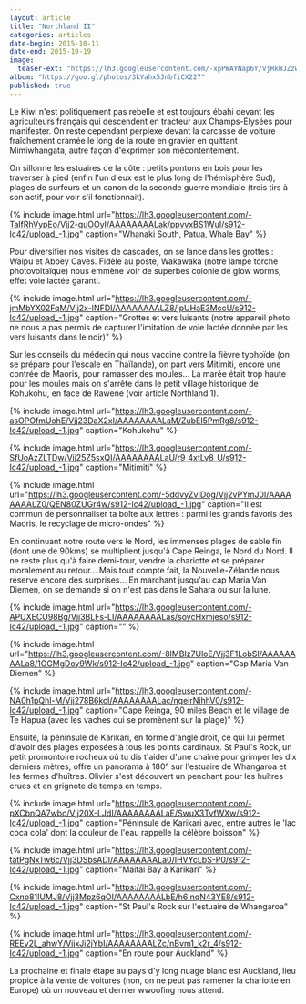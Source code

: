 ```yaml
---
layout: article
title: "Northland II"
categories: articles
date-begin: 2015-10-11
date-end: 2015-10-19
image: 
  teaser-ext: "https://lh3.googleusercontent.com/-xpPWAYNap6Y/VjRkWJZzWhI/AAAAAAAALFo/53W6grP7MEk/s912-Ic42/upload_-1.jpg"
album: "https://goo.gl/photos/3kYahx5JnbfiCX227"
published: true
---
```


Le Kiwi n'est politiquement pas rebelle et est toujours ébahi devant les agriculteurs français qui descendent en tracteur aux Champs-Élysées pour manifester. On reste cependant perplexe devant la carcasse de voiture fraîchement cramée le long de la route en gravier en quittant Mimiwhangata, autre façon d'exprimer son mécontentement.

On sillonne les estuaires de la côte : petits pontons en bois pour les traverser à pied (enfin l'un d'eux est le plus long de l'hémisphère Sud), plages de surfeurs et un canon de la seconde guerre mondiale (trois tirs à son actif, pour voir s'il fonctionnait).

{% include image.html url="https://lh3.googleusercontent.com/-TalfRhVypEo/Vjj2-quOOyI/AAAAAAAALak/ppvvxBS1WuI/s912-Ic42/upload_-1.jpg" caption="Whanaki South, Patua, Whale Bay" %}

Pour diversifier nos visites de cascades, on se lance dans les grottes : Waipu et Abbey Caves. Fidèle au poste, Wakawaka (notre lampe torche photovoltaïque) nous emmène voir de superbes colonie de glow worms, effet voie lactée garanti.

{% include image.html url="https://lh3.googleusercontent.com/-jmMbYX02FqM/Vjj2x-INFDI/AAAAAAAALZ8/jpUHaE3MccU/s912-Ic42/upload_-1.jpg" caption="Grottes et vers luisants (notre appareil photo ne nous a pas permis de capturer l'imitation de voie lactée donnée par les vers luisants dans le noir)" %}

Sur les conseils du médecin qui nous vaccine contre la fièvre typhoïde (on se prépare pour l'escale en Thaïlande), on part vers Mitimiti, encore une contrée de Maoris, pour ramasser des moules... La marée était trop haute pour les moules mais on s'arrête dans le petit village historique de Kohukohu, en face de Rawene (voir article Northland 1).

{% include image.html url="https://lh3.googleusercontent.com/-asOPOfmUohE/Vjj23DaX2xI/AAAAAAAALaM/ZubEI5PmRg8/s912-Ic42/upload_-1.jpg" caption="Kohukohu" %}

{% include image.html url="https://lh3.googleusercontent.com/-SfUoAzZLTDw/Vjj25Z5sxQI/AAAAAAAALaU/r9_4xtLv8_U/s912-Ic42/upload_-1.jpg" caption="Mitimiti" %}


{% include image.html url="https://lh3.googleusercontent.com/-5ddvyZvIDog/Vjj2vPYmJ0I/AAAAAAAALZ0/QEN80ZUGr4w/s912-Ic42/upload_-1.jpg" caption="Il est commun de personnaliser ta boîte aux lettres : parmi les grands favoris des Maoris, le recyclage de micro-ondes" %}

En continuant notre route vers le Nord, les immenses plages de sable fin (dont une de 90kms) se multiplient jusqu'à Cape Reinga, le Nord du Nord. Il ne reste plus qu'à faire demi-tour, vendre la chariotte et se préparer moralement au retour... Mais tout compte fait, la Nouvelle-Zélande nous réserve encore des surprises... En marchant jusqu'au cap Maria Van Diemen, on se demande si on n'est pas dans le Sahara ou sur la lune.

{% include image.html url="https://lh3.googleusercontent.com/-APUXECU98Bg/Vjj3BLFs-LI/AAAAAAAALas/soycHxmjeso/s912-Ic42/upload_-1.jpg" caption="" %}

{% include image.html url="https://lh3.googleusercontent.com/-8lMBIz7UloE/Vjj3F1LobSI/AAAAAAAALa8/1GGMgDoy9Wk/s912-Ic42/upload_-1.jpg" caption="Cap Maria Van Diemen" %}

{% include image.html url="https://lh3.googleusercontent.com/-NA0h1pQhl-M/Vjj278B6kcI/AAAAAAAALac/ngeirNihhV0/s912-Ic42/upload_-1.jpg" caption="Cape Reinga, 90 miles Beach et le village de Te Hapua (avec les vaches qui se promènent sur la plage)" %}

Ensuite, la péninsule de Karikari, en forme d'angle droit, ce qui lui permet d'avoir des plages exposées à tous les points cardinaux. St Paul's Rock, un petit promontoire rocheux où tu dis t'aider d'une chaîne pour grimper les dix derniers mètres, offre un panorama à 180° sur l'estuaire de Whangaroa et les fermes d'huîtres. Olivier s'est découvert un penchant pour les huîtres crues et en grignote de temps en temps. 

{% include image.html url="https://lh3.googleusercontent.com/-pXCbnQA7wbo/Vjj20X-LJdI/AAAAAAAALaE/SwuX3TvfWXw/s912-Ic42/upload_-1.jpg" caption="Péninsule de Karikari avec, entre autres le 'lac coca cola' dont la couleur de l'eau rappelle la célèbre boisson" %}

{% include image.html url="https://lh3.googleusercontent.com/-tatPgNxTw6c/Vjj3DSbsADI/AAAAAAAALa0/IHVYcLbS-P0/s912-Ic42/upload_-1.jpg" caption="Maitai Bay à Karikari" %}

{% include image.html url="https://lh3.googleusercontent.com/-Cxno81IUMJ8/Vjj3Mpz6qOI/AAAAAAAALbE/h6InqN43YE8/s912-Ic42/upload_-1.jpg" caption="St Paul's Rock sur l'estuaire de Whangaroa" %}

{% include image.html url="https://lh3.googleusercontent.com/-REEy2L_ahwY/VjjxJi2jYbI/AAAAAAAALZc/nBvm1_k2r_4/s912-Ic42/upload_-1.jpg" caption="En route pour Auckland" %}

La prochaine et finale étape au pays d'y long nuage blanc est Auckland, lieu propice à la vente de voitures (non, on ne peut pas ramener la chariotte en Europe) où un nouveau et dernier wwoofing nous attend.






